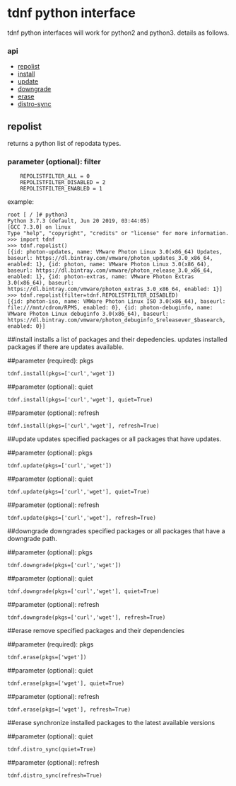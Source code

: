 # tdnf python interface
tdnf python interfaces will work for python2 and python3. details as follows.

### api
- [repolist](#repolist)
- [install](#install)
- [update](#update)
- [downgrade](#downgrade)
- [erase](#erase)
- [distro-sync](#distro-sync)

## repolist
returns a python list of repodata types.

### parameter (optional): filter
```
    REPOLISTFILTER_ALL = 0
    REPOLISTFILTER_DISABLED = 2
    REPOLISTFILTER_ENABLED = 1
```

example:
```
root [ / ]# python3
Python 3.7.3 (default, Jun 20 2019, 03:44:05)
[GCC 7.3.0] on linux
Type "help", "copyright", "credits" or "license" for more information.
>>> import tdnf
>>> tdnf.repolist()
[{id: photon-updates, name: VMware Photon Linux 3.0(x86_64) Updates, baseurl: https://dl.bintray.com/vmware/photon_updates_3.0_x86_64, enabled: 1}, {id: photon, name: VMware Photon Linux 3.0(x86_64), baseurl: https://dl.bintray.com/vmware/photon_release_3.0_x86_64, enabled: 1}, {id: photon-extras, name: VMware Photon Extras 3.0(x86_64), baseurl: https://dl.bintray.com/vmware/photon_extras_3.0_x86_64, enabled: 1}]
>>> tdnf.repolist(filter=tdnf.REPOLISTFILTER_DISABLED)
[{id: photon-iso, name: VMWare Photon Linux ISO 3.0(x86_64), baseurl: file:///mnt/cdrom/RPMS, enabled: 0}, {id: photon-debuginfo, name: VMware Photon Linux debuginfo 3.0(x86_64), baseurl: https://dl.bintray.com/vmware/photon_debuginfo_$releasever_$basearch, enabled: 0}]
```

##install
installs a list of packages and their depedencies. updates installed packages if there are updates available.

##parameter (required): pkgs
```
tdnf.install(pkgs=['curl','wget'])
```

##parameter (optional): quiet
```
tdnf.install(pkgs=['curl','wget'], quiet=True)
```

##parameter (optional): refresh
```
tdnf.install(pkgs=['curl','wget'], refresh=True)
```

##update
updates specified packages or all packages that have updates.

##parameter (optional): pkgs
```
tdnf.update(pkgs=['curl','wget'])
```

##parameter (optional): quiet
```
tdnf.update(pkgs=['curl','wget'], quiet=True)
```

##parameter (optional): refresh
```
tdnf.update(pkgs=['curl','wget'], refresh=True)
```

##downgrade
downgrades specified packages or all packages that have a downgrade path.

##parameter (optional): pkgs
```
tdnf.downgrade(pkgs=['curl','wget'])
```

##parameter (optional): quiet
```
tdnf.downgrade(pkgs=['curl','wget'], quiet=True)
```

##parameter (optional): refresh
```
tdnf.downgrade(pkgs=['curl','wget'], refresh=True)
```

##erase
remove specified packages and their dependencies

##parameter (required): pkgs
```
tdnf.erase(pkgs=['wget'])
```

##parameter (optional): quiet
```
tdnf.erase(pkgs=['wget'], quiet=True)
```

##parameter (optional): refresh
```
tdnf.erase(pkgs=['wget'], refresh=True)
```

##erase
synchronize installed packages to the latest available versions

##parameter (optional): quiet
```
tdnf.distro_sync(quiet=True)
```

##parameter (optional): refresh
```
tdnf.distro_sync(refresh=True)
```
